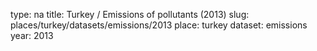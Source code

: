 type: na
title: Turkey / Emissions of pollutants (2013)
slug: places/turkey/datasets/emissions/2013
place: turkey
dataset: emissions
year: 2013
